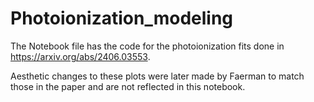 # Photoionization_modeling

The Notebook file has the code for the photoionization fits done in https://arxiv.org/abs/2406.03553.

Aesthetic changes to these plots were later made by Faerman to match those in the paper and are not reflected in this notebook.
